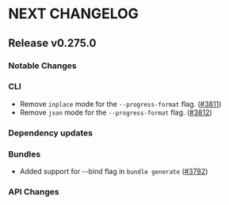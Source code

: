 # NEXT CHANGELOG

## Release v0.275.0

### Notable Changes

### CLI

* Remove `inplace` mode for the `--progress-format` flag. ([#3811](https://github.com/databricks/cli/pull/3811))
* Remove `json` mode for the `--progress-format` flag. ([#3812](https://github.com/databricks/cli/pull/3812))

### Dependency updates

### Bundles
* Added support for --bind flag in `bundle generate` ([#3782](https://github.com/databricks/cli/pull/3782))

### API Changes
